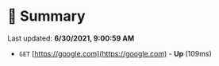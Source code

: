 # 📖 Summary
Last updated: **6/30/2021, 9:00:59 AM**

- `GET` [https://google.com](https://google.com) - **Up** (109ms)
